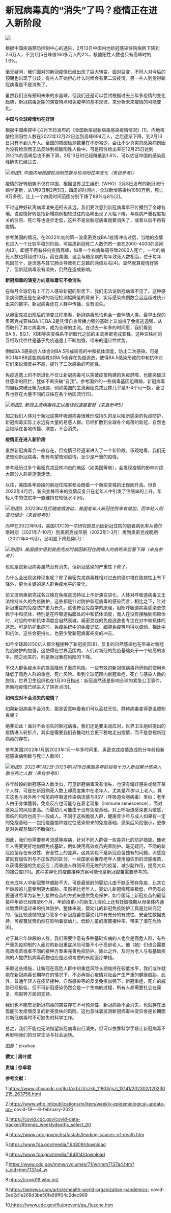# 新冠病毒真的“消失”了吗？疫情正在进入新阶段

![](https://inews.gtimg.com/news_bt/OhwyJY1eRoNFLXAg1RCZUNt1_gUqs5JH4YOzbOjyp6cngAA/1000)

根据中国疾病预防控制中心的通告，2月13日中国内地新冠感染住院病例下降到2.6万人，不到1月5日峰值160多万人的2%，核酸阳性人数也只有高峰时的1.6%。

毫无疑问，我们面对的新冠疫情已经出现了巨大转变。面对巨变，不同人对今后的预期也出现了分歧，有些人开始担心什么时候会有第二波疫情，另一些人则觉得新冠病毒是不是消失了。

虽然我们没有预知未来的水晶球，但我们还是可以尝试根据过去三年多疫情的变化趋势，新冠病毒近期的演变特点和免疫学的基本规律，来分析未来疫情的可能变化。

**中国与全球疫情均在好转**

根据中国疾控中心2月15日发布的《全国新型冠状病毒感染疫情情况》[1]，内地核酸检测阳性人数在2022年12月22日达到高峰694万人，之后逐渐下降，到2月13日只有不到九千人。全国的核酸检测数量在不断减少，会让不少真实的感染病例因为没有检测而无法反映到核酸阳性人数中。可是阳性检出率在12月25日达到29.2%的高峰后也不断下滑，2月13日时已经降低到1.6%，可以佐证中国的感染高峰确实已经过去。

![](https://inews.gtimg.com/news_bt/OKcF6urIeKqCIak2ecRuAwCZc6MStbOthAB3cB4s4QyhsAA/1000)_附图1.
中国内地核酸检测阳性数与检测阳性率变化（来自参考1）_

疫情的好转趋势不仅在中国，根据世界卫生组织（WHO）2月8日发布的新冠流行病学更新，从1月9日到2月5日，四周的时间内，全球新增感染约1050万例，死亡9万多例，比上一个四周时间范围分别下降了89%与8%[2]。

不过这种好转离病毒消失还相去甚远。我们要注意到新冠病毒早已传播到了全球各地。说疫情好转是指新增病例相较过往的高峰出现了大幅下降，与疾病严重程度相关的住院、死亡等也逐步走低，这并不是说新冠病毒就要消失了，或者以后不再有疫情。

参考美国的情况，在2022年初的第一波奥密克戎BA.1疫情冲击过后，当地的疫情也进入一个比较平稳的阶段，可每周新冠死亡人数仍然一直在2000-4000的区间内[3]。即便不再有任何疫情高峰，如果一个疾病每周导致2000人死亡，一年的病死人数也将超过10万，而在美国，这会与糖尿病的每年致死人数相当，位于每年死因前十，是流感与其它肺炎导致死亡总数的两倍左右[4]。显然就算疫情好转了，但新冠病毒没有消失，仍然在造成影响。

**新冠病毒的演变方向意味着它不会消失**

在每月全球仍有上千万人感染新冠的形势下，我们无法说新冠病毒不见了。这种感染病例数还是在全球的新冠检测幅降低的背景下，实际感染病例数会远远超过统计出来的数字。新冠病毒还在人群中传播，没有消失。

从奥密克戎出现后的演变过程来看，新冠病毒恐怕也会一直伴随人类。最早出现的奥密克戎亚株BA.1与BA.2是凭借自身传播力强的基础上又加持了免疫逃逸强，从而取代了其它病毒株，成为全球的主流。在过去一年多的时间里，我们看到BA.5，BQ.1，XBB等突变株系不断取代之前的主流奥密克戎亚株。这种亚株间的互相取代往往是基于免疫逃逸上不断加强，带来的适应性优势。

例如BA.5感染后人体会对BA.5形成较高的中和抗体滴度，防止二次感染。可是BQ.1与XBB这些病毒株对BA.5也存在免疫逃逸，使得BA.5感染形成的中和抗体对它们来说滴度并不高，提升了二次感染的可能性。

免疫逃逸上的不断进化不仅让新冠病毒可以突破疫苗构建的免疫屏障，也能突破过往感染的阻拦，犹如不断突破“自我”。参考国外的一些病毒基因组跟踪，新冠病毒的自我突破还极为迅速，例如美国的主流奥密克戎亚株几乎是3-4个月一换，全世界也存在大量不同的亚株在各个地区流行[5]。

![](https://inews.gtimg.com/news_bt/OWE8dO1vSJf9FW6ObqpDZGN1hUp9_wHnJ-06fL7sqPVxsAA/1000)_附图2.
新冠主流病毒株正以极快的速度更替（来自参考5）_

加之我们人体对于新冠这类呼吸道病毒很难形成持久的足以阻断感染的免疫防护，新冠病毒实际上永远有大量的易感人群。已经扩散到全球各个角落的新冠，自然也会继续在各地传播、演变，不会消失。

**疫情正在进入新阶段**

虽然新冠病毒会一直存在，但疫情已经逐渐进入了一个新阶段。乐观地看，我们无法告别新冠病毒，却有希望告别疫情，至少是严重的疫情。

参考经历过多个奥密克戎亚株冲击的地区（如美国等地），会发现疫情的影响对绝大部分人群是逐渐走低。

以往，美国各年龄段的新冠住院率都会随着一个新突变株的出现而升高。但自2022年4月后，新突变株带来的疫情反复只在老年人中引发了住院率的上升。年轻人中的住院率一直维持在较低水平[6]。

![](https://inews.gtimg.com/news_bt/Ofax0XwghVuA9F-jwObwE6nEdJRpF8YuiKuMm8FFMdnBYAA/1000)_附图3.
2022年4月后随疫情波动，美国老年人新冠住院率有增加，而年轻人则变动很少（来自参考6）_

而早在2022年9月，美国CDC的一项研究即显示因新冠住院的患者病死率从德尔塔时期（2021年7-10月）到奥密克戎早期（2022年1-3月）再到奥密克戎晚期（2022年4-6月），呈明显下降趋势[7]：

![](https://inews.gtimg.com/news_bt/OPg7hI07GUH97CKqVnOeQLgkjuzhrihqy2QqIVHnvTW10AA/1000)_附图4.
美国德尔塔到奥密克戎时期因新冠住院病人的病死率显著下降（来自参考7）_

也就是说新冠病毒虽然没有消失，但新冠感染的严重性下降了。

为什么会出现这种现象呢？除了奥密克戎病毒株相对过去的德尔塔在致病性上有下降外，更为关键的是人群免疫水平的变化。

前文提到奥密克戎各亚株在免疫逃逸特征上不断演变进化，人体对呼吸道病毒又无法维持长久的免疫防护，这些都是针对防护新冠病毒的感染而言，相比之下，针对新冠重症的免疫防护更为长久。这也符合免疫学的原理，阻断呼吸道病毒感染更依赖于中和抗体，特别是在呼吸道黏膜处的中和抗体滴度，而人在没有接触到病原体时，对应的中和抗体滴度会自然衰减，奥密克戎的免疫逃逸也专注在对中和抗体的逃逸。可是防护重症时，免疫系统中的免疫记忆、细胞免疫等均得以调动，相比中和抗体，这些会更持久，也更少受新冠病毒突变的冲击。

如今全球超过50亿人都全程接种了新冠疫苗[8]，反复的自然感染也在带来对新冠免疫防护的加强，这使得在世界范围内，人们对新冠的免疫基础处于一个较高的水平。随之而来的，则是新冠重症风险的下降。

不仅人群免疫水平的提高降低了重症风险，一些有效的新冠抗病毒药药物的使用也降低了高危人群的重症、死亡风险。看到全球范围内新冠重症、死亡与感染人数的脱钩，世界卫生组织也在1月30日指出：新冠虽然还是影响全球的紧急公卫事件，但新冠疫情已经进入了转折点[9]。

**如何应对不会消失的疫情？**

如果新冠病毒不会消失，那是否意味着我们可以高枕无忧，静待病毒变得更温顺驯良呢？

绝非如此！面对不会消失的新冠病毒，我们还是要主动应对，世界卫生组织提出的疫情进入转折点，其实是需要我们去推动社会更平稳地走出疫情，而不是忽视新冠病毒的存在。

参考美国2022年1月到2023年1月一年多时间里，奥密克戎疫情造成的分年龄段新冠感染病例数与死亡人数[6]：

![](https://inews.gtimg.com/news_bt/OHXH8pkPbbEgbVw7bzHJHzdGY6gv6_LiZCVybzb9OfU20AA/1000)_附图5.
2022年1月2日-2023年1月18日美国各年龄段每十万人新冠累计感染人数与死亡人数（来自参考6）_

各年龄段的新冠感染人数类似，可见新冠病毒没有消失，也没有偏好感染或绕开某个人群。可是在新冠病死人数上却高度集中在老年人，尤其是75岁以上老人。其实这也与另外两个常见的呼吸道传染病流感与RSV（呼吸道合胞病毒）类似：老年人由于身体脆弱，免疫反应也可能存在衰老现象（immune
senescence），面对感染后的风险更高。而婴幼儿可能由于没有免疫基础，对上呼吸道感染更为敏感，面临的风险也高于一般成人。不同于这些脆弱人群，健康青少年与成人如果有一定的免疫基础——包括疫苗接种或过往感染带来的免疫基础，感染后风险很小，更像是对免疫基础的不断强化。

因此，我们也需要参考流感等疾病，针对不同人群做一些差异化的防护措施。像老年人需要更好地加强免疫基础，例如使用高效疫苗完善防护。毫无疑问，不同的新冠疫苗存在有效性、安全性上的差异。这其实也不是新冠疫苗独有的问题。流感疫苗就有加佐剂与不加佐剂的区分，一些国家会推荐老年人使用加佐剂的流感疫苗，以获得更强的免疫反应；而普通人群则采用无佐剂的疫苗，减少副作用，提高大众的接受度[10]。这种差异化的疫苗接种方案可能也是新冠疫苗需要参考的。

在未成年人中新冠整体威胁不大，可是最低龄的婴幼儿由于缺乏预存免疫，比其它年龄段的儿童受到更大威胁。虽然相比老年人，婴幼儿新冠病死率极低，但仍有必要通过尽早为新生儿接种疫苗的方式来提供免疫保护。如今国际上新冠疫苗的最低接种年龄已经降至6个月，年龄段更小的新生儿理论上还有妊娠晚期从母亲体内通过胎盘转运过来的抗体防护。整体来说，婴幼儿的新冠免疫防护工具是比较充足的，但比较遗憾的是尽管多个新冠疫苗在婴幼儿中有充分的有效性、安全性数据支持，可疫苗犹豫仍然在影响着婴幼儿、低龄儿童的疫苗接种率，带来了潜在危险[6]。

对于其它年龄段的人群，我们需要注意有多种基础疾病的人也会是高危人群，有些严重免疫抑制的人面对的新冠重症风险可能不小于高龄老人。他（她）们也会需要高效疫苗或者不同的接种方案来完善免疫防护。除此之外，及时为老人与有基础疾病的人提供抗病毒药物也应是必须考虑的长期医疗举措。

采取这些措施，让新冠在高危人群中的重症风险长期维持在较低水平，我们或许就能在新冠病毒长期存在的情况下，不必再担心疫情对社会产生严重的健康威胁。此外，普通年轻人在疫苗接种、自然感染等的反复免疫加强下，新冠重症、死亡的威胁已经极低，但不可新冠感染仍然会是一个生病的过程，所有人都需要社会在康复、病假等方面的支持。

我们也不能忘记新冠病毒的突变存在不可预测性，新冠病毒不会消失，也就存在出现能引发疫情反复的新突变株的风险。这也意味着监测新冠病毒株变异会是长期面对新冠病毒时不可缺失的科学工作。

总之，我们不能也无法指望新冠病毒自行消失，但可以依靠科学手段让新冠病毒不再影响我们的日常生活与社会运转。

图源：pixabay

**撰文 | 周叶斌**

**责编 | 徐卓君**

**参考文献：**

1.https://www.chinacdc.cn/jkzt/crb/zl/szkb_11803/jszl_13141/202302/t20230215_263756.html

2.https://www.who.int/publications/m/item/weekly-epidemiological-update-on-
covid-19---8-february-2023

3.https://covid.cdc.gov/covid-data-tracker/#trends_weeklydeaths_select_00

4.https://www.cdc.gov/nchs/fastats/leading-causes-of-death.htm

5.https://www.fda.gov/media/164809/download

6.https://www.fda.gov/media/164814/download

7.https://www.cdc.gov/mmwr/volumes/71/wr/mm7137a4.htm?s_cid=mm7137a4_w

8.https://covid19.who.int/

9.https://apnews.com/article/health-world-organization-pandemics-
covid-2ed2d1e268d3be50fa98ff04c2dec989

10.https://www.cdc.gov/flu/prevent/qa_fluzone.htm

